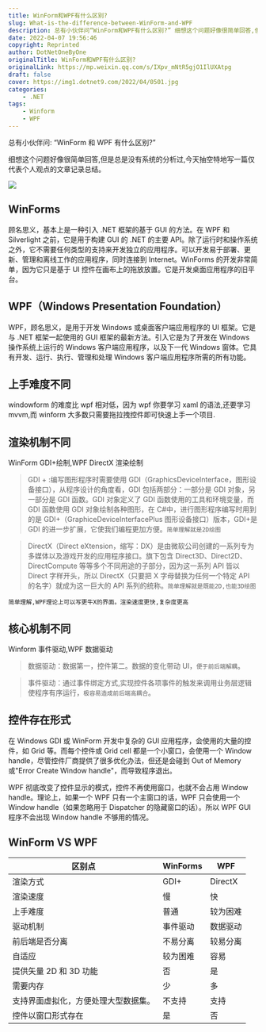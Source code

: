 ```yaml
---
title: WinForm和WPF有什么区别?
slug: What-is-the-difference-between-WinForm-and-WPF
description: 总有小伙伴问“WinForm和WPF有什么区别?” 细想这个问题好像很简单回答,但是总是没有系统的分析过,今天抽空特地写一篇仅代表个人观点的文章记录总结。
date: 2022-04-07 19:56:46
copyright: Reprinted
author: DotNetOneByOne
originalTitle: WinForm和WPF有什么区别?
originalLink: https://mp.weixin.qq.com/s/IXpv_mNtR5gjO1IlUXAtpg
draft: false
cover: https://img1.dotnet9.com/2022/04/0501.jpg
categories: 
    - .NET
tags: 
    - Winform
    - WPF
---
```


总有小伙伴问: “WinForm 和 WPF 有什么区别?”

细想这个问题好像很简单回答,但是总是没有系统的分析过,今天抽空特地写一篇仅代表个人观点的文章记录总结。

![](https://img1.dotnet9.com/2022/04/0501.jpg)

## WinForms

顾名思义，基本上是一种引入 .NET 框架的基于 GUI 的方法。在 WPF 和 Silverlight 之前，它是用于构建 GUI 的 .NET 的主要 API。除了运行时和操作系统之外，它不需要任何类型的支持来开发独立的应用程序。可以开发易于部署、更新、管理和离线工作的应用程序，同时连接到 Internet。WinForms 的开发非常简单，因为它只是基于 UI 控件在画布上的拖放放置。它是开发桌面应用程序的旧平台。

## WPF（Windows Presentation Foundation）

WPF，顾名思义，是用于开发 Windows 或桌面客户端应用程序的 UI 框架。它是与 .NET 框架一起使用的 GUI 框架的最新方法。引入它是为了开发在 Windows 操作系统上运行的 Windows 客户端应用程序，以及下一代 Windows 窗体。它具有开发、运行、执行、管理和处理 Windows 客户端应用程序所需的所有功能。

## 上手难度不同

windowform 的难度比 wpf 相对低，因为 wpf 你要学习 xaml 的语法,还要学习 mvvm,而 winform 大多数只需要拖拉拽控件即可快速上手一个项目.

## 渲染机制不同

WinForm GDI+绘制,WPF DirectX 渲染绘制

> GDI + :编写图形程序时需要使用 GDI（GraphicsDeviceInterface，图形设备接口），从程序设计的角度看，GDI 包括两部分：一部分是 GDI 对象，另一部分是 GDI 函数。GDI 对象定义了 GDI 函数使用的工具和环境变量，而 GDI 函数使用 GDI 对象绘制各种图形，在 C#中，进行图形程序编写时用到的是 GDI+（GraphiceDeviceInterfacePlus 图形设备接口）版本，GDI+是 GDI 的进一步扩展，它使我们编程更加方便。`简单理解就是2D绘图`

> DirectX（Direct eXtension，缩写：DX）是由微软公司创建的一系列专为多媒体以及游戏开发的应用程序接口。旗下包含 Direct3D、Direct2D、DirectCompute 等等多个不同用途的子部分，因为这一系列 API 皆以 Direct 字样开头，所以 DirectX（只要把 X 字母替换为任何一个特定 API 的名字）就成为这一巨大的 API 系列的统称。`简单理解就是既能2D,也能3D绘图`

`简单理解,WPF理论上可以写更牛X的界面。渲染速度更快,复杂度更高`

## 核心机制不同

Winform 事件驱动,WPF 数据驱动

> 数据驱动：数据第一，控件第二。数据的变化带动 UI，`便于前后端解耦`。

> 事件驱动：通过事件绑定方式,实现控件各项事件的触发来调用业务层逻辑使程序有序运行，`极容易造成前后端高耦合`。

## 控件存在形式

在 Windows GDI 或 WinForm 开发中复杂的 GUI 应用程序，会使用的大量的控件，如 Grid 等。而每个控件或 Grid cell 都是一个小窗口，会使用一个 Window handle，尽管控件厂商提供了很多优化办法，但还是会碰到 Out of Memory 或"Error Create Window handle"，而导致程序退出。

WPF 彻底改变了控件显示的模式，控件不再使用窗口，也就不会占用 Window handle。理论上，如果一个 WPF 只有一个主窗口的话，WPF 只会使用一个 Window handle（如果忽略用于 Dispatcher 的隐藏窗口的话）。所以 WPF GUI 程序不会出现 Window handle 不够用的情况。

## WinForm VS WPF

| 区别点                               | WinForms | WPF      |
| ------------------------------------ | -------- | -------- |
| 渲染方式                             | GDI+     | DirectX  |
| 渲染速度                             | 慢       | 快       |
| 上手难度                             | 普通     | 较为困难 |
| 驱动机制                             | 事件驱动 | 数据驱动 |
| 前后端是否分离                       | 不易分离 | 较易分离 |
| 自适应                               | 较为困难 | 容易     |
| 提供矢量 2D 和 3D 功能               | 否       | 是       |
| 需要内存                             | 少       | 多       |
| 支持界面虚拟化，方便处理大型数据集。 | 不支持   | 支持     |
| 控件以窗口形式存在                   | 是       | 否       |
